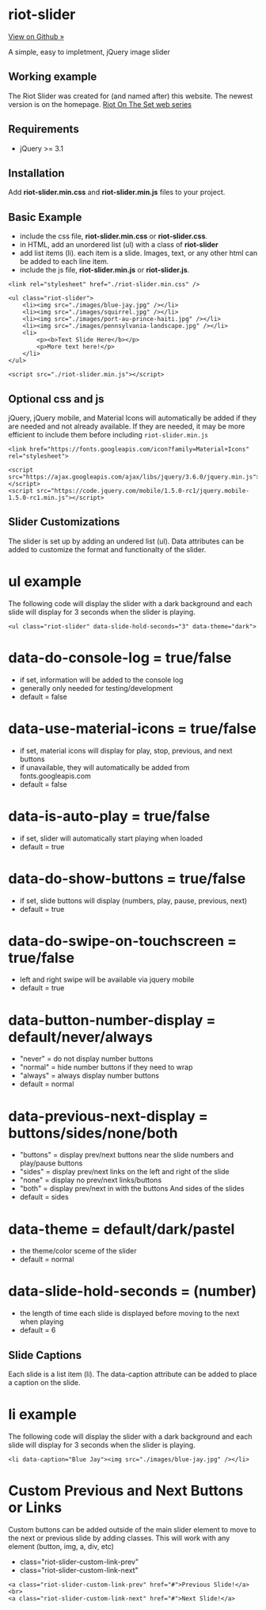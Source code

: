 # riot-slider

[View on Github »](https://github.com/akrayvo/riot-slider)

A simple, easy to impletment, jQuery image slider

## Working example

The Riot Slider was created for (and named after) this website. The newest version is on the homepage.
[Riot On The Set web series](https://riotontheset.com/)


## Requirements

- jQuery >= 3.1

## Installation

Add **riot-slider.min.css** and **riot-slider.min.js** files to your project.

## Basic Example
- include the css file, **riot-slider.min.css** or **riot-slider.css**.
- in HTML, add an unordered list (ul) with a class of **riot-slider**
- add list items (li). each item is a slide. Images, text, or any other html can be added to each line item.
- include the js file, **riot-slider.min.js** or **riot-slider.js**.

```
<link rel="stylesheet" href="./riot-slider.min.css" />
```

```
<ul class="riot-slider">
    <li><img src="./images/blue-jay.jpg" /></li>
    <li><img src="./images/squirrel.jpg" /></li>
    <li><img src="./images/port-au-prince-haiti.jpg" /></li>
    <li><img src="./images/pennsylvania-landscape.jpg" /></li>
    <li>
        <p><b>Text Slide Here</b></p>
        <p>More text here!</p>
    </li>
</ul>
```

```
<script src="./riot-slider.min.js"></script>
```

## Optional css and js

jQuery, jQuery mobile, and Material Icons will automatically be added if they are needed and not already available. If they are needed, it may be more efficient to include them before including `riot-slider.min.js`

```
<link href="https://fonts.googleapis.com/icon?family=Material+Icons" rel="stylesheet">
```

```
<script src="https://ajax.googleapis.com/ajax/libs/jquery/3.6.0/jquery.min.js"></script>
<script src="https://code.jquery.com/mobile/1.5.0-rc1/jquery.mobile-1.5.0-rc1.min.js"></script>
```

## Slider Customizations

The slider is set up by adding an undered list (ul). Data attributes can be added to customize the format and functionalty of the slider.

# ul example

The following code will display the slider with a dark background and each slide will display for 3 seconds when the slider is playing.

```
<ul class="riot-slider" data-slide-hold-seconds="3" data-theme="dark">
```

# data-do-console-log = true/false

- if set, information will be added to the console log
- generally only needed for testing/development
- default = false

# data-use-material-icons = true/false

- if set, material icons will display for play, stop, previous, and next buttons
- if unavailable, they will automatically be added from fonts.googleapis.com
- default = false

# data-is-auto-play = true/false

- if set, slider will automatically start playing when loaded
- default = true

# data-do-show-buttons = true/false

- if set, slide buttons will display (numbers, play, pause, previous, next)
- default = true

# data-do-swipe-on-touchscreen = true/false

- left and right swipe will be available via jquery mobile
- default = true

# data-button-number-display = default/never/always

- "never" = do not display number buttons
- "normal" = hide number buttons if they need to wrap
- "always" = always display number buttons
- default = normal

# data-previous-next-display = buttons/sides/none/both

- "buttons" = display prev/next buttons near the slide numbers and play/pause buttons
- "sides" = display prev/next links on the left and right of the slide
- "none" = display no prev/next links/buttons
- "both" = display prev/next in with the buttons And sides of the slides
- default = sides

# data-theme = default/dark/pastel

- the theme/color sceme of the slider
- default = normal

# data-slide-hold-seconds = (number)

- the length of time each slide is displayed before moving to the next when playing
- default = 6

## Slide Captions

Each slide is a list item (li). The data-caption attribute can be added to place a caption on the slide.

# li example

The following code will display the slider with a dark background and each slide will display for 3 seconds when the slider is playing.

```
<li data-caption="Blue Jay"><img src="./images/blue-jay.jpg" /></li>
```

# Custom Previous and Next Buttons or Links

Custom buttons can be added outside of the main slider element to move to the next or previous slide by adding classes. This will work with any element
(button, img, a, div, etc)
- class="riot-slider-custom-link-prev"
- class="riot-slider-custom-link-next"

```
<a class="riot-slider-custom-link-prev" href="#">Previous Slide!</a><br> 
<a class="riot-slider-custom-link-next" href="#">Next Slide!</a>
```
